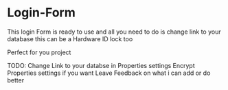 # Login-Form
This login Form is ready to use and all you need to do is change link to your database this can be a Hardware ID lock too

Perfect for you project 

TODO:
Change Link to your databse in Properties settings
Encrypt Properties settings if you want
Leave Feedback on what i can add or do better
